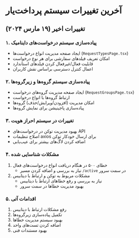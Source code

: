 # آخرین تغییرات سیستم پرداخت‌یار

## تغییرات اخیر (۱۹ مارس ۲۰۲۴)

### ۱. پیاده‌سازی سیستم درخواست‌های داینامیک
- ایجاد صفحه مدیریت انواع درخواست‌ها (`RequestTypesPage.tsx`)
- امکان تعریف فیلدهای سفارشی برای هر نوع درخواست
- قابلیت فعال/غیرفعال کردن فیلدهای استاندارد
- اعمال کنترل دسترسی براساس نقش کاربران

### ۲. پیاده‌سازی سیستم گروه‌ها و زیرگروه‌ها
- ایجاد صفحه مدیریت گروه‌های درخواست (`RequestGroupsPage.tsx`)
- ارتباط گروه‌ها با انواع درخواست
- امکان مدیریت (افزودن/ویرایش/حذف) گروه‌ها
- پیاده‌سازی پاجینیشن برای نمایش گروه‌ها

### ۳. تغییرات در سیستم احراز هویت
- بهبود مدیریت توکن در درخواست‌های API
- اصلاح تنظیمات axios برای ارسال خودکار توکن
- اضافه کردن لاگ‌های بیشتر برای عیب‌یابی

### ۴. مشکلات شناسایی شده
1. خطای ۵۰۰ در هنگام دریافت انواع درخواست‌های فعال
   - نیاز به بررسی و اضافه کردن مسیر `/active` در سمت سرور
2. مشکلات مربوط به توکن و ارتباط با دیتابیس
   - نیاز به بررسی و رفع خطاهای ارتباط با دیتابیس
   - بهبود مدیریت خطاها در سمت سرور

### ۵. اقدامات آتی
1. رفع مشکلات ارتباط با دیتابیس
2. تکمیل پیاده‌سازی زیرگروه‌ها
3. بهبود سیستم مدیریت خطاها
4. اضافه کردن تست‌های واحد
5. بهبود مستندات فنی 